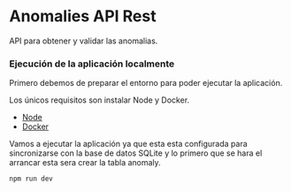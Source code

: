 # Anomalies API Rest

API para obtener y validar las anomalias.

### Ejecución de la aplicación localmente

Primero debemos de preparar el entorno para poder ejecutar la aplicación.

Los únicos requisitos son instalar Node y Docker.

* [Node](https://nodejs.org/es/)
* [Docker](https://docs.docker.com/get-docker/)

Vamos a ejecutar la aplicación ya que esta esta configurada para sincronizarse con la base de datos SQLite y lo primero que se hara el arrancar esta sera crear la tabla anomaly.

```sh
npm run dev
```
